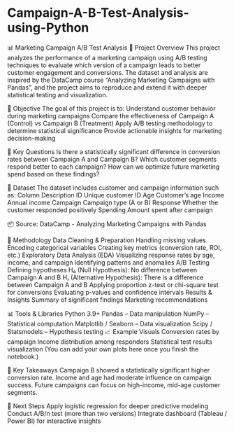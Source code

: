 # Campaign-A-B-Test-Analysis-using-Python

📊 Marketing Campaign A/B Test Analysis
🎯 Project Overview
This project analyzes the performance of a marketing campaign using A/B testing techniques to evaluate which version of a campaign leads to better customer engagement and conversions.
The dataset and analysis are inspired by the DataCamp course “Analyzing Marketing Campaigns with Pandas”, and the project aims to reproduce and extend it with deeper statistical testing and visualization.

🧩 Objective
The goal of this project is to:
Understand customer behavior during marketing campaigns
Compare the effectiveness of Campaign A (Control) vs Campaign B (Treatment)
Apply A/B testing methodology to determine statistical significance
Provide actionable insights for marketing decision-making

🧠 Key Questions
Is there a statistically significant difference in conversion rates between Campaign A and Campaign B?
Which customer segments respond better to each campaign?
How can we optimize future marketing spend based on these findings?

📂 Dataset
The dataset includes customer and campaign information such as:
Column	Description
ID	Unique customer ID
Age	Customer’s age
Income	Annual income
Campaign	Campaign type (A or B)
Response	Whether the customer responded positively
Spending	Amount spent after campaign

📦 Source: DataCamp - Analyzing Marketing Campaigns with Pandas

🧮 Methodology
Data Cleaning & Preparation
Handling missing values
Encoding categorical variables
Creating key metrics (conversion rate, ROI, etc.)
Exploratory Data Analysis (EDA)
Visualizing response rates by age, income, and campaign
Identifying patterns and anomalies
A/B Testing
Defining hypotheses
H₀ (Null Hypothesis): No difference between Campaign A and B
H₁ (Alternative Hypothesis): There is a difference between Campaign A and B
Applying proportion z-test or chi-square test for conversions
Evaluating p-values and confidence intervals
Results & Insights
Summary of significant findings
Marketing recommendations

📊 Tools & Libraries
Python 3.9+
Pandas – Data manipulation
NumPy – Statistical computation
Matplotlib / Seaborn – Data visualization
Scipy / Statsmodels – Hypothesis testing
📈 Example Visuals
Conversion rates by campaign
Income distribution among responders
Statistical test results visualization
(You can add your own plots here once you finish the notebook.)

🧩 Key Takeaways
Campaign B showed a statistically significant higher conversion rate.
Income and age had moderate influence on campaign success.
Future campaigns can focus on high-income, mid-age customer segments.

🚀 Next Steps
Apply logistic regression for deeper predictive modeling
Conduct A/B/n test (more than two versions)
Integrate dashboard (Tableau / Power BI) for interactive insights
